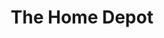 ---
title: "The Home Depot"
url: /oklahoma-city/the-home-depot-northwest-59th-street/
shop: doityourself
---